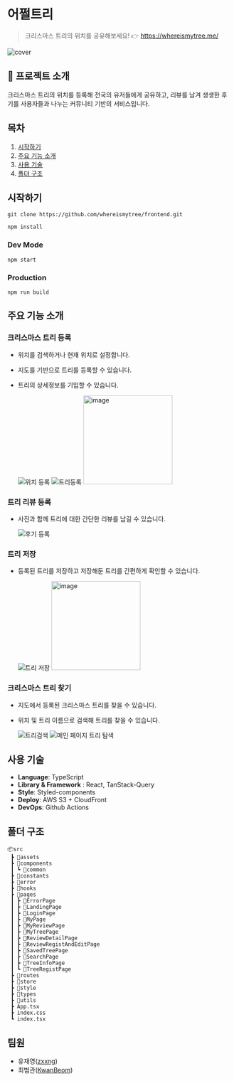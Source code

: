 # 어쩔트리

> 크리스마스 트리의 위치를 공유해보세요! 👉 https://whereismytree.me/

![cover](https://github.com/KwanBeom/readmetest/assets/126222927/1c28fa50-51f8-4350-b838-65c2249f706e)


## 📖 프로젝트 소개
크리스마스 트리의 위치를 등록해 전국의 유저들에게 공유하고, 리뷰를 남겨 생생한 후기를 사용자들과 나누는 커뮤니티 기반의 서비스입니다. 

## 목차
1. [시작하기](#시작하기)
2. [주요 기능 소개](#주요-기능-소개)
3. [사용 기술](#사용-기술)
4. [폴더 구조](#폴더-구조)

## 시작하기
```
git clone https://github.com/whereismytree/frontend.git
```

```
npm install
```

### Dev Mode
```
npm start
```

### Production
```
npm run build
```

## 주요 기능 소개

### 크리스마스 트리 등록
- 위치를 검색하거나 현재 위치로 설정합니다.
- 지도를 기반으로 트리를 등록할 수 있습니다.
- 트리의 상세정보를 기입할 수 있습니다.
  
  ![위치 등록](https://github.com/KwanBeom/readmetest/assets/126222927/dfa586b1-1d88-4175-add8-82a0336a03f9) ![트리등록](https://github.com/KwanBeom/readmetest/assets/126222927/7d1e6009-c54c-46f4-a649-b8dd138d99d7) <img width="200" alt="image" src="https://github.com/KwanBeom/readmetest/assets/126222927/8003b589-fcef-4d92-9080-222482f7d0f6">



### 트리 리뷰 등록
- 사진과 함께 트리에 대한 간단한 리뷰를 남길 수 있습니다.

  ![후기 등록](https://github.com/KwanBeom/readmetest/assets/126222927/79e1c036-8409-447a-9b7a-dd7781022e34)


### 트리 저장
- 등록된 트리를 저장하고 저장해둔 트리를 간편하게 확인할 수 있습니다.
  
  ![트리 저장](https://github.com/KwanBeom/readmetest/assets/126222927/7d2edf45-821e-468e-a336-91fffaad39fa)
  <img width="200" alt="image" src="https://github.com/KwanBeom/readmetest/assets/126222927/1cd06b84-001c-4876-8c40-be171c559b79">


### 크리스마스 트리 찾기
- 지도에서 등록된 크리스마스 트리를 찾을 수 있습니다.
- 위치 및 트리 이름으로 검색해 트리를 찾을 수 있습니다.

  ![트리검색](https://github.com/KwanBeom/readmetest/assets/126222927/3729b20d-b31a-4fb4-b0a7-02f920d5f91b) ![메인 페이지 트리 탐색](https://github.com/KwanBeom/readmetest/assets/126222927/8b7e3e97-919d-46d4-a94c-892611b88abd)




 


## 사용 기술

-   **Language**: TypeScript
-   **Library & Framework**  : React, TanStack-Query
-  **Style**: Styled-components
-  **Deploy**: AWS S3 + CloudFront
- **DevOps**: Github Actions


## 폴더 구조

```
📦src  
 ┣ 📂assets  
 ┣ 📂components  
 ┃ ┗ 📂common  
 ┣ 📂constants  
 ┣ 📂error  
 ┣ 📂hooks  
 ┣ 📂pages  
 ┃ ┣ 📂ErrorPage  
 ┃ ┣ 📂LandingPage  
 ┃ ┣ 📂LoginPage  
 ┃ ┣ 📂MyPage  
 ┃ ┣ 📂MyReviewPage  
 ┃ ┣ 📂MyTreePage  
 ┃ ┣ 📂ReviewDetailPage  
 ┃ ┣ 📂ReviewRegistAndEditPage  
 ┃ ┣ 📂SavedTreePage  
 ┃ ┣ 📂SearchPage  
 ┃ ┣ 📂TreeInfoPage  
 ┃ ┗ 📂TreeRegistPage  
 ┣ 📂routes  
 ┣ 📂store  
 ┣ 📂style  
 ┣ 📂types  
 ┣ 📂utils  
 ┣ App.tsx  
 ┣ index.css  
 ┗ index.tsx  
 ```

## 팀원

- 유재영([zxxng](https://github.com/zxxng))
-  최범관([KwanBeom](https://github.com/KwanBeom))

